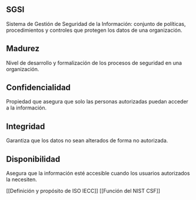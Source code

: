 ## SGSI
Sistema de Gestión de Seguridad de la Información: conjunto de políticas, procedimientos y controles que protegen los datos de una organización.

## Madurez
Nivel de desarrollo y formalización de los procesos de seguridad en una organización.

## Confidencialidad
Propiedad que asegura que solo las personas autorizadas puedan acceder a la información.

## Integridad
Garantiza que los datos no sean alterados de forma no autorizada.

## Disponibilidad
Asegura que la información esté accesible cuando los usuarios autorizados la necesiten.

[[Definición y propósito de ISO IECC]]
[[Función del NIST CSF]]
